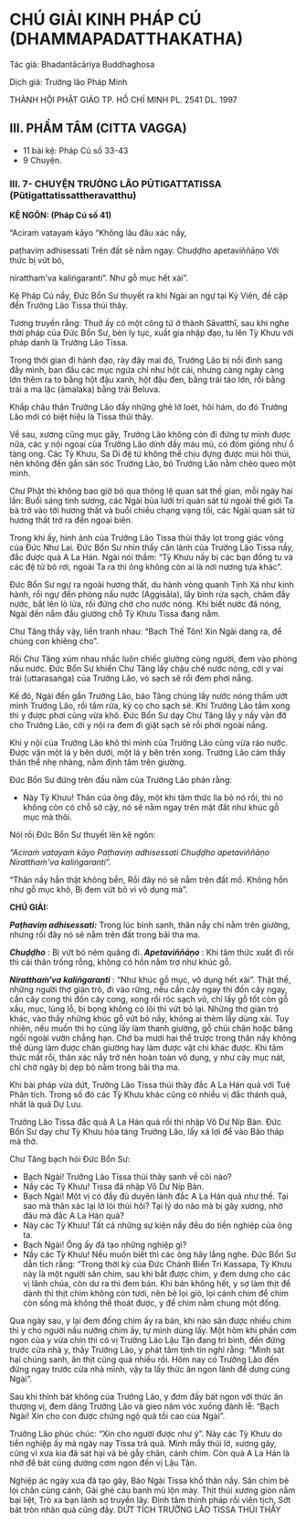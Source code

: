 # CHÚ GIẢI KINH PHÁP CÚ (DHAMMAPADATTHAKATHA)

Tác giả: Bhadantācāriya Buddhaghosa

Dịch giả: Trưởng lão Pháp Minh

THÀNH HỘI PHẬT GIÁO TP. HỒ CHÍ MINH
PL. 2541 DL. 1997

## III. PHẨM TÂM (CITTA VAGGA)

- 11 bài kệ: Pháp Cú số 33-43
- 9 Chuyện.

### III. 7- CHUYỆN TRƯỞNG LÃO PŪTIGATTATISSA (Pūtigattatissattheravatthu)

**KỆ NGÔN: (Pháp Cú số 41)**

“Aciraṁ vatayaṁ kāyo “Không lâu đâu xác nầy,

paṭhaviṃ adhisessati Trên đất sẽ nằm ngay.
Chuḍḍho apetaviññāṇo Với thức bị vứt bỏ,

niratthaṁ'va kaliṅgaranti”. Như gỗ mục hết xài”.

Kệ Pháp Cú nầy, Đức Bổn Sư thuyết ra khi Ngài an ngự tại Kỳ Viên, đề cập đến Trưởng Lão
Tissa thúi thây.

Tương truyền rằng: Thuở ấy có một công tử ở thành Sāvatthī, sau khi nghe thời pháp của Đức
Bổn Sư, bèn ly tục, xuất gia nhập đạo, tu lên Tỳ Khưu với pháp danh là Trưởng Lão Tissa.

Trong thời gian đi hành đạo, rày đây mai đó, Trưởng Lão bị nổi đinh sang đầy mình, ban đầu các mục ngứa chỉ như hột cải, nhưng càng ngày càng lớn thêm ra to bằng hột đậu xanh, hột đậu đen, bằng trái táo lớn, rồi bằng trái a ma lặc (āmalaka) bằng trái Beluva.

Khắp châu thân Trưởng Lão đầy những ghẻ lở loét, hôi hám, do đó Trưởng Lão mới có biệt hiệu là Tissa thúi thây.

Về sau, xương cũng mục gãy, Trưởng Lão không còn đi đứng tự mình được nữa, các y nội ngoại của Trưởng Lão dính đầy máu mủ, có đóm giống như ổ tàng ong. Các Tỳ Khưu, Sa Di đệ tử không thể chịu đựng được mùi hôi thúi, nên không đến gần săn sóc Trưởng Lão, bỏ Trưởng Lão nằm chèo queo một mình.

Chư Phật thì không bao giờ bỏ qua thông lệ quan sát thế gian, mỗi ngày hai lần: Buổi sáng tinh sương, các Ngài bủa lưới trí quán sát từ ngoài thế giới Ta bà trở vào tới hương thất và buổi chiều chạng vạng tối, các Ngài quan sát từ hương thất trở ra đến ngoại biên.

Trong khi ấy, hình ảnh của Trưởng Lão Tissa thúi thây lọt trong giác võng của Đức Như Lai. Đức Bổn Sư nhìn thấy căn lành của Trưởng Lão Tissa nầy, đắc được quả A La Hán. Ngài nói thầm: “Tỳ Khưu nầy bị các bạn đồng tu và các đệ tử bỏ rơi, ngoài Ta ra thì ông không còn ai là nơi nương tựa khác”.

Đức Bổn Sư ngự ra ngoài hương thất, du hành vòng quanh Tịnh Xá như kinh hành, rồi ngự đến phòng nấu nước (Aggisāla), lấy bình rửa sạch, châm đầy nước, bắt lên lò lửa, rồi đứng chờ cho nước nóng. Khi biết nước đã nóng, Ngài đến nắm đầu giường chỗ Tỳ Khưu Tissa đang nằm.

Chư Tăng thấy vậy, liền tranh nhau: “Bạch Thế Tôn! Xin Ngài dang ra, để chúng con khiêng cho”.

Rồi Chư Tăng xúm nhau nhấc luôn chiếc giường cùng người, đem vào phòng nấu nước. Đức Bổn Sư khiến Chư Tăng lấy chậu chế nước nóng, cởi y vai trái (uttarasaṅga) của Trưởng
Lão, vò sạch sẽ rồi đem phơi nắng.

Kế đó, Ngài đến gần Trưởng Lão, bảo Tăng chúng lấy nước nóng thấm ướt mình Trưởng Lão, rồi tắm rửa, kỳ cọ cho sạch sẽ. Khi Trưởng Lão tắm xong thì y được phơi cũng vừa khô. Đức Bổn Sư dạy Chư Tăng lấy y nầy vận đỡ cho Trưởng Lão, cởi y nội ra đem đi giặt sạch sẽ rồi phơi ngoài nắng.

Khi y nội của Trưởng Lão khô thì mình của Trưởng Lão cũng vừa ráo nước. Được vận một lá y bên dưới, một lá y bên trên xong. Trưởng Lão cảm thấy thân thể nhẹ nhàng, nằm định tâm trên giường.

Đức Bổn Sư đứng trên đầu nằm của Trưởng Lão phán rằng:

- Này Tỳ Khưu! Thân của ông đây, một khi tâm thức lìa bỏ nó rồi, thì nó không còn có chỗ sở cậy, nó sẽ nằm ngay trên mặt đất như khúc gỗ mục mà thôi.

Nói rồi Đức Bổn Sư thuyết lên kệ ngôn:

_“Aciraṁ vatayaṁ kāyo
Paṭhaviṃ adhisessati
Chuḍḍho apetaviññāṇo
Niratthaṁ'va kaliṅgaranti”._

“Thân nầy hẳn thật không bền,
Rồi đây nó sẽ nằm trên đất mồ.
Không hồn như gỗ mục khô,
Bị đem vứt bỏ vì vô dụng mà”.

**CHÚ GIẢI:**

**_Paṭhaviṃ adhisessati:_** Trong lúc bình sanh, thân nầy chỉ nằm trên giường, nhưng rồi đây nó sẽ nằm trên đất trong bãi tha ma.

**_Chuḍḍho_** : Bị vứt bỏ ném quăng đi. **_Apetaviññāṇo_** : Khi tâm thức xuất đi rồi thì cái thân trống rỗng, không có hồn nằm trơ như khúc gỗ.

**_Niratthaṁ'va kaliṅgaranti_** : “Như khúc gỗ mục, vô dụng hết xài”. Thật thế, những người thợ giàn trò, đi vào rừng, nếu cần cây ngay thì đốn cây ngay, cần cây cong thì đốn cây cong, xong rồi róc sạch vỏ, chỉ lấy gỗ tốt còn gỗ xấu, mục, lủng lỗ, bị bọng không có lõi thì vứt bỏ lại. Những thợ giàn trò khác, vào thấy những khúc gỗ vứt bỏ nầy, không ai thèm lấy dùng xài. Tuy nhiên, nếu muốn thì họ cũng lấy làm thanh giường, gỗ chùi chân hoặc băng ngồi ngoài vườn chẳng hạn. Chớ ba mươi hai thể trược trong thân nầy không thể dùng làm được chân giường hay làm được vật chi khác được. Khi tâm thức mất rồi, thân xác nầy trở nên hoàn toàn vô dụng, y như cây mục nát, chỉ chờ ngày bị dẹp bỏ nằm trong bãi tha ma.

Khi bài pháp vừa dứt, Trưởng Lão Tissa thúi thây đắc A La Hán quả với Tuệ Phân tích. Trong số đó các Tỳ Khưu khác cũng có nhiều vị đắc thánh quả, nhất là quả Dự Lưu.

Trưởng Lão Tissa đắc quả A La Hán quả rồi thì nhập Vô Dư Níp Bàn. Đức Bổn Sư dạy chư Tỳ
Khưu hỏa táng Trưởng Lão, lấy xá lợi để vào Bảo tháp mà thờ.

Chư Tăng bạch hỏi Đức Bổn Sư:

- Bạch Ngài! Trưởng Lão Tissa thúi thây sanh về cõi nào?
- Nầy các Tỳ Khưu! Tissa đã nhập Vô Dư Níp Bàn.
- Bạch Ngài! Một vị có đầy đủ duyên lành đắc A La Hán quả như thế. Tại sao mà thân xác lại lở lói thúi hôi? Tại lý do nào mà bị gãy xương, nhờ đâu mà đắc A La Hán quả?
- Này các Tỳ Khưu! Tất cả những sự kiện nầy đều do tiền nghiệp của ông ta.
- Bạch Ngài! Ông ấy đã tạo những nghiệp gì?
- Nầy các Tỳ Khưu! Nếu muốn biết thì các ông hãy lắng nghe. Đức Bổn Sư dẫn tích rằng: “Trong thời kỳ của Đức Chánh Biến Tri Kassapa, Tỳ Khưu này là một người săn chim, sau khi bắt được chim, y đem dưng cho các vị lãnh chúa, còn dư ra thì đem bán. Khi bán không hết, y sợ làm thịt để dành thì thịt chim không còn tươi, nên bẻ lọi giò, lọi cánh chim để chim còn sống mà không thể thoát được, y để chim nằm chung một đống.

Qua ngày sau, y lại đem đống chim ấy ra bán, khi nào săn được nhiều chim thì y cho người nấu nướng chim ấy, tự mình dùng lấy. Một hôm khi phần cơm ngon của y vừa chín thì có vị Trưởng Lão
Lậu Tận đang trì bình, đến đứng trước cửa nhà y, thấy Trưởng Lão, y phát tâm tịnh tín nghĩ rằng: “Mình sát hại chúng sanh, ăn thịt cũng quá nhiều rồi. Hôm nay có Trưởng Lão đến đứng ngay trước cửa nhà mình, vậy ta lấy thức ăn ngon lành để dưng cúng Ngài”.

Sau khi thỉnh bát không của Trưởng Lão, y đơm đầy bát ngon với thức ăn thượng vị, đem dâng
Trưởng Lão và gieo năm vóc xuống đảnh lễ: “Bạch Ngài! Xin cho con được chứng ngộ quả tối cao của
Ngài”.

Trưởng Lão phúc chúc: “Xin cho người được như ý”.
Này các Tỳ Khưu do tiền nghiệp ấy mà ngày nay Tissa trả quả. Mình mẩy thúi lở, xương gãy, cũng vì xưa kia đã sát hại và bẻ gẫy chân, cánh chim. Còn quả A La Hán là nhờ để bát cúng dường cơm ngon đến vị Lậu Tận.

Nghiệp ác ngày xưa đã tạo gây,
Báo Ngài Tissa khổ thân nầy.
Săn chim bẻ lọi chân cùng cánh,
Gải ghẻ càu banh mủ lộn mày.
Thịt thúi xương giòn nằm bại liệt,
Trò xa bạn lánh sợ truyền lây. Định tâm thính pháp rồi viên tịch,
Sớt bát tròn nhân quả cũng đầy.
DỨT TÍCH TRƯỞNG LÃO TISSA THÚI THÂY
